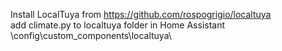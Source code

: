 Install LocalTuya from https://github.com/rospogrigio/localtuya <br />
add climate.py to localtuya folder in Home Assistant \config\custom_components\localtuya\
